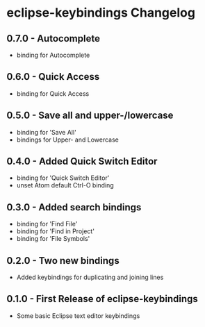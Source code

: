 # eclipse-keybindings Changelog

## 0.7.0 - Autocomplete
 * binding for Autocomplete

## 0.6.0 - Quick Access
 * binding for Quick Access

## 0.5.0 - Save all and upper-/lowercase
* binding for 'Save All'
* bindings for Upper- and Lowercase

## 0.4.0 - Added Quick Switch Editor
* binding for 'Quick Switch Editor'
* unset Atom default Ctrl-O binding

## 0.3.0 - Added search bindings
* binding for 'Find File'
* binding for 'Find in Project'
* binding for 'File Symbols'

## 0.2.0 - Two new bindings
* Added keybindings for duplicating and joining lines

## 0.1.0 - First Release of eclipse-keybindings
* Some basic Eclipse text editor keybindings
